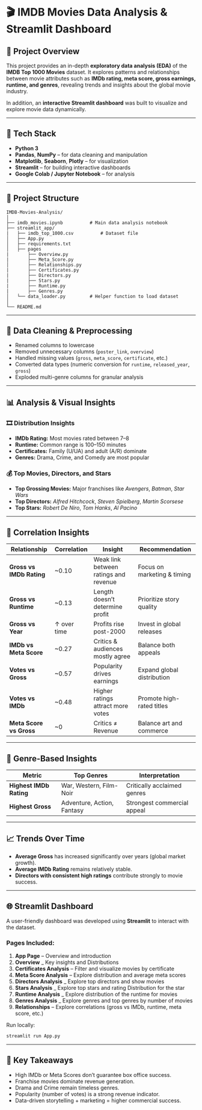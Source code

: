 # 🎬 IMDB Movies Data Analysis & Streamlit Dashboard

## 📖 Project Overview

This project provides an in-depth **exploratory data analysis (EDA)** of the **IMDB Top 1000 Movies** dataset.
It explores patterns and relationships between movie attributes such as **IMDb rating, meta score, gross earnings, runtime, and genres**, revealing trends and insights about the global movie industry.

In addition, an **interactive Streamlit dashboard** was built to visualize and explore movie data dynamically.

---

## 🧰 Tech Stack

* **Python 3**
* **Pandas**, **NumPy** – for data cleaning and manipulation
* **Matplotlib**, **Seaborn**, **Plotly** – for visualization
* **Streamlit** – for building interactive dashboards
* **Google Colab / Jupyter Notebook** – for analysis

---

## 📂 Project Structure

```
IMDB-Movies-Analysis/
│
├── imdb_movies.ipynb          # Main data analysis notebook
├── streamlit_app/
|   ├── imdb_top_1000.csv          # Dataset file
│   ├── App.py
│   ├── requirements.txt
│   ├── pages
|       ├── Overview.py
|       ├── Meta_Score.py
│       ├── Relationships.py
|       ├── Certificates.py
|       ├── Directors.py
|       ├── Stars.py
|       ├── Runtime.py
|       ├── Genres.py    
│   └── data_loader.py         # Helper function to load dataset
│
└── README.md
```

---

## 🧹 Data Cleaning & Preprocessing

* Renamed columns to lowercase
* Removed unnecessary columns (`poster_link`, `overview`)
* Handled missing values (`gross`, `meta_score`, `certificate`, etc.)
* Converted data types (numeric conversion for `runtime`, `released_year`, `gross`)
* Exploded multi-genre columns for granular analysis

---

## 📊 Analysis & Visual Insights

### 🎞️ Distribution Insights

* **IMDb Rating:** Most movies rated between 7–8
* **Runtime:** Common range is 100–150 minutes
* **Certificates:** Family (U/UA) and adult (A/R) dominate
* **Genres:** Drama, Crime, and Comedy are most popular

### 💰 Top Movies, Directors, and Stars

* **Top Grossing Movies:** Major franchises like *Avengers*, *Batman*, *Star Wars*
* **Top Directors:** *Alfred Hitchcock*, *Steven Spielberg*, *Martin Scorsese*
* **Top Stars:** *Robert De Niro*, *Tom Hanks*, *Al Pacino*

---

## 🔗 Correlation Insights

| Relationship             | Correlation | Insight                               | Recommendation              |
| ------------------------ | ----------- | ------------------------------------- | --------------------------- |
| **Gross vs IMDb Rating** | ~0.10       | Weak link between ratings and revenue | Focus on marketing & timing |
| **Gross vs Runtime**     | ~0.13       | Length doesn’t determine profit       | Prioritize story quality    |
| **Gross vs Year**        | ↑ over time | Profits rise post-2000                | Invest in global releases   |
| **IMDb vs Meta Score**   | ~0.27       | Critics & audiences mostly agree      | Balance both appeals        |
| **Votes vs Gross**       | ~0.57       | Popularity drives earnings            | Expand global distribution  |
| **Votes vs IMDb**        | ~0.48       | Higher ratings attract more votes     | Promote high-rated titles   |
| **Meta Score vs Gross**  | ~0          | Critics ≠ Revenue                     | Balance art and commerce    |

---

## 🧠 Genre-Based Insights

| Metric                  | Top Genres                 | Interpretation              |
| ----------------------- | -------------------------- | --------------------------- |
| **Highest IMDb Rating** | War, Western, Film-Noir    | Critically acclaimed genres |
| **Highest Gross**       | Adventure, Action, Fantasy | Strongest commercial appeal |

---

## 📈 Trends Over Time

* **Average Gross** has increased significantly over years (global market growth).
* **Average IMDb Rating** remains relatively stable.
* **Directors with consistent high ratings** contribute strongly to movie success.

---

## 🌐 Streamlit Dashboard

A user-friendly dashboard was developed using **Streamlit** to interact with the dataset.

### Pages Included:

1. **App Page** – Overview and introduction
2. **Overview** _ Key insights and Distributions
3. **Certificates Analysis** – Filter and visualize movies by certificate
4. **Meta Score Analysis** – Explore distribution and average meta scores
5. **Directors Analysis** _ Explore top directors and show movies
6. **Stars Analysis** _ Explore top stars and rating Distribution for the star
7. **Runtime Analysis** _ Explore distribution of the runtime for movies
8. **Genres Analysis** _ Explore genres and top genres by number of movies
9. **Relationships** – Explore correlations (gross vs IMDb, runtime, meta score, etc.)

Run locally:

```bash
streamlit run App.py
```

---

## 🎯 Key Takeaways

* High IMDb or Meta Scores don’t guarantee box office success.
* Franchise movies dominate revenue generation.
* Drama and Crime remain timeless genres.
* Popularity (number of votes) is a strong revenue indicator.
* Data-driven storytelling + marketing = higher commercial success.

